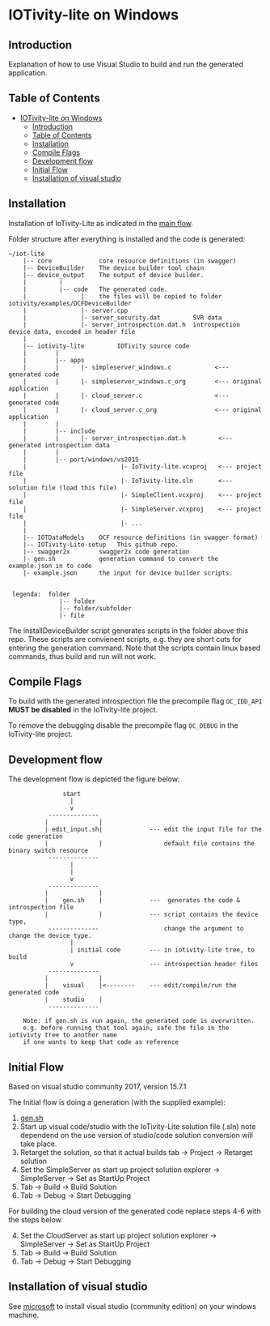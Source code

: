 # IOTivity-lite on Windows

## Introduction

Explanation of how to use Visual Studio to build and run the generated application.

## Table of Contents

- [IOTivity-lite on Windows](#iotivity-lite-on-windows)
  - [Introduction](#introduction)
  - [Table of Contents](#table-of-contents)
  - [Installation](#installation)
  - [Compile Flags](#compile-flags)
  - [Development flow](#development-flow)
  - [Initial Flow](#initial-flow)
  - [Installation of visual studio](#installation-of-visual-studio)

## Installation

Installation of IoTivity-Lite as indicated in the [main flow](/Readme.md#development-flow).

Folder structure after everything is installed and the code is generated:

    ~/iot-lite        
        |-- core             core resource definitions (in swagger)
        |-- DeviceBuilder    The device builder tool chain
        |-- device_output    The output of device builder.
        |         |
        |         |-- code   The generated code.
        |               |    the files will be copied to folder iotivity/examples/OCFDeviceBuilder
        |               |- server.cpp
        |               |- server_security.dat         SVR data
        |               |- server_introspection.dat.h  introspection device data, encoded in header file
        |
        |-- iotivity-lite         IOTivity source code
        |        | 
        |        |-- apps
        |        |      |- simpleserver_windows.c            <--- generated code
        |        |      |- simpleserver_windows.c_org        <--- original application 
        |        |      |- cloud_server.c                    <--- generated code
        |        |      |- cloud_server.c_org                <--- original application 
        |        |
        |        |-- include
        |        |      |- server_introspection.dat.h         <--- generated introspection data
        |        |
        |        |-- port/windows/vs2015
        |                          |- IoTivity-lite.vcxproj   <--- project file
        |                          |- IoTivity-lite.sln       <--- solution file (load this file)
        |                          |- SimpleClient.vcxproj    <--- project file 
        |                          |- SimpleServer.vcxproj    <--- project file
        |                          |- ...
        |                   
        |-- IOTDataModels    OCF resource definitions (in swagger format)
        |-- IOTivity-Lite-setup   This github repo.
        |-- swagger2x        swagger2x code generation
        |- gen.sh            generation command to convert the example.json in to code
        |- example.json      the input for device builder scripts.
            
            
     legenda:  folder
                  |-- folder
                  |-- folder/subfolder
                  |- file

The installDeviceBuilder script generates scripts in the folder above this repo.
These scripts are convienent scripts, e.g. they are short cuts for entering the generation command. Note that the scripts contain linux based commands, thus build and run will not work.

## Compile Flags

To build with the generated introspection file the 
precompile flag ```OC_IDD_API``` **MUST be disabled** in the IoTivity-lite project.

To remove the debugging disable the precompile flag ```OC_DEBUG``` in the IoTivity-lite project.

## Development flow  

The development flow is depicted the figure below:

                   start
                     |       
                     v
               --------------                  
              |              |     
              | edit_input.sh|             --- edit the input file for the code generation
              |              |                 default file contains the binary switch resource
               -------------- 
                     |
                     |       
                     v
               --------------
              |              |
              |    gen.sh    |             ---  generates the code & introspection file
              |              |             --- script contains the device type, 
               --------------                  change the argument to change the device type.
                     |
                     | initial code        --- in iotivity-lite tree, to build
                     v                     --- introspection header files
               --------------                  
              |              |     
              |    visual    |<--------    --- edit/compile/run the generated code
              |    studio    |         
               --------------       
 
        Note: if gen.sh is run again, the generated code is overwritten.
        e.g. before running that tool again, safe the file in the iotivivty tree to another name 
        if one wants to keep that code as reference

## Initial Flow

Based on visual studio community 2017, version 15.7.1

The Initial flow is doing a generation (with the supplied example):
1. [gen.sh](#generate-code)
2. Start up visual code/studio with the IoTivity-Lite solution file (.sln)
   note dependend on the use version of studio/code solution conversion will take place.
3. Retarget the solution, so that it actual builds
   tab -> Project -> Retarget solution
4. Set the SimpleServer as start up project
   solution explorer -> SimpleServer -> Set as StartUp Project
5. Tab -> Build -> Build Solution
6. Tab -> Debug -> Start Debugging

For building the cloud version of the generated code replace steps 4-6 with the steps below.

4. Set the CloudServer as start up project
   solution explorer -> SimpleServer -> Set as StartUp Project
5. Tab -> Build -> Build Solution
6. Tab -> Debug -> Start Debugging

## Installation of visual studio

See [microsoft](https://visualstudio.microsoft.com/vs/community/) to install visual studio (community edition) on your windows machine.
